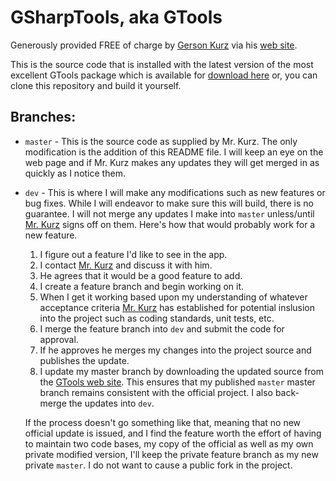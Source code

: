 GSharpTools, aka GTools
=======================

Generously provided FREE of charge by  [Gerson  Kurz][1]  via  his  [web
site][2].

This is the source code that is installed with the latest version of the
most excellent GTools package which is available for  [download here][3]
or, you can clone this repository and build it yourself.

Branches:
---------

 *  `master` - This is the source code as supplied by Mr. Kurz. The only
    modification is the addition of this README file. I will keep an eye
    on the web page and if Mr. Kurz makes  any  updates  they  will  get 
    merged in as quickly as I notice them.

 *  `dev` - This is where I will make  any  modifications  such  as  new 
    features or bug fixes. While I will endeavor to make sure this
    will build, there is no guarantee. I will not merge any updates I
    make into `master` unless/until [Mr. Kurz][1] signs off on them.
    Here's how that would probably work for a new feature.
    
    1.  I figure out a feature I'd like to see in the app.
    2.  I contact [Mr. Kurz][1] and discuss it with him.
    3.  He agrees that it would be a good feature to add.
    4.  I create a feature branch and begin working on it.
    5.  When I get it working based upon my understanding of whatever
        acceptance criteria [Mr. Kurz][1] has established for potential
        inslusion into the project such as coding standards, unit tests,
        etc.
    6.  I merge the feature branch into `dev` and submit the code for
        approval.
    7.  If he approves he merges my changes into the project source and
        publishes the update.
    8.  I update my master branch by downloading the updated source from
        the [GTools web site][2]. This ensures that my published `master`
        master branch remains consistent with the official project. I
        also back-merge the updates into `dev`.

    If the process doesn't go something like that, meaning that no new
    official update is issued, and I find the feature worth the effort of
    having to maintain two code bases, my copy of the official as well as
    my own private modified version, I'll keep the private feature branch
    as my new private `master`. I do not want to cause a public fork in
    the project.

[1]:    mailto:not@p-nand-q.com "Email Gerson Kurz"
[2]:    http://p-nand-q.com
[3]:    http://bit.ly/1c3W3j5 "GTools Download"
